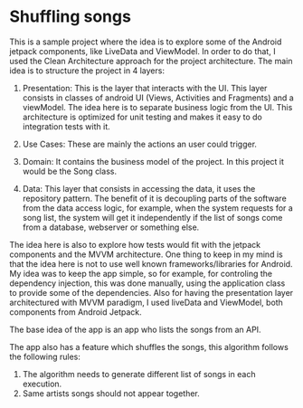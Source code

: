 # Shuffling songs

This is a sample project where the idea is to explore some of the Android jetpack components, like LiveData and ViewModel.
In order to do that, I used the Clean Architecture approach for the project architecture. The main idea is to structure the project in 4 layers: 
1. Presentation: This is the layer that interacts with the UI. This layer consists in classes of android UI (Views, Activities and Fragments) and a viewModel. The idea here is to separate business logic from the UI. This architecture is optimized for unit testing and makes it easy to do integration tests with it.

2. Use Cases: These are mainly the actions an user could trigger.

3. Domain: It contains the business model of the project. In this project it would be the Song class.

4. Data: This layer that consists in accessing the data, it uses the repository pattern. The benefit of it is decoupling parts of the software from the data access logic, for example, when the system requests for a song list, the system will get it independently if the list of songs come from a database, webserver or something else.

The idea here is also to explore how tests would fit with the jetpack components and the MVVM architecture.
One thing to keep in my mind is that the idea here is not to use well known frameworks/libraries for Android. My idea was to keep the app simple, so for example, for controling the dependency injection, this was done manually, using the application class to provide some of the dependencies.
Also for having the presentation layer architectured with MVVM paradigm, I used liveData and ViewModel, both components from Android Jetpack.

The base idea of the app is an app who lists the songs from an API.

The app also has a feature which shuffles the songs, this algorithm follows the following rules:
1) The algorithm needs to generate different list of songs in each execution.
2) Same artists songs should not appear together.

